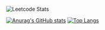 ![Leetcode Stats](https://leetcard.jacoblin.cool/Impulse_imp)

[![Anurag's GitHub stats](https://github-readme-stats.vercel.app/api?username=ImpulseImp&show_icons=true)](https://github.com/ImpulseImp/github-readme-stats&show_icons=true)
[![Top Langs](https://github-readme-stats.vercel.app/api/top-langs/?username=ImpulseImp)](https://github.com/ImpulseImp/github-readme-stats)
